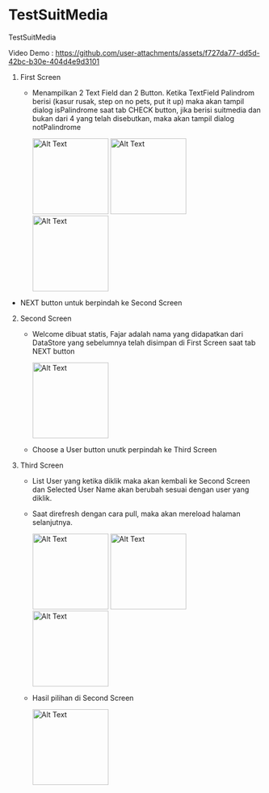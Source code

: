 # TestSuitMedia
TestSuitMedia

Video Demo :
https://github.com/user-attachments/assets/f727da77-dd5d-42bc-b30e-404d4e9d3101

1. First Screen
   - Menampilkan 2 Text Field dan 2 Button. Ketika TextField Palindrom berisi (kasur rusak, step on no pets, put it up) maka akan tampil        dialog isPalindrome saat tab CHECK button, jika berisi suitmedia dan bukan dari 4 yang telah disebutkan, maka akan tampil dialog 
    notPalindrome
 
     <img src="https://github.com/user-attachments/assets/5b7d70f4-8c97-4acb-bf36-e6700425e59f" alt="Alt Text" width="150">
      <img src="https://github.com/user-attachments/assets/23166a29-76b3-44fa-bbc4-cdacc0297070" alt="Alt Text" width="150">
         <img src="https://github.com/user-attachments/assets/fe137f54-2c96-4492-bd80-99e0eebb7c9a" alt="Alt Text" width="150">
  - NEXT button untuk berpindah ke Second Screen

2. Second Screen
   - Welcome dibuat statis, Fajar adalah nama yang didapatkan dari DataStore yang sebelumnya telah disimpan di First Screen saat tab NEXT button
  
     <img src="https://github.com/user-attachments/assets/4e8cd8d6-2668-4646-9a3d-40c0c165f2ad" alt="Alt Text" width="150">

   - Choose a User button unutk perpindah ke Third Screen
  
3. Third Screen
   - List User yang ketika diklik maka akan kembali ke Second Screen dan Selected User Name akan berubah sesuai dengan user yang diklik.
   - Saat direfresh dengan cara pull, maka akan mereload halaman selanjutnya.
     
     <img src="https://github.com/user-attachments/assets/845e9155-9779-48f7-8f7a-c018575c9c92" alt="Alt Text" width="150">
      <img src="https://github.com/user-attachments/assets/3d5047fa-7d80-478b-87e0-45a5edeee4c7" alt="Alt Text" width="150">
        <img src="https://github.com/user-attachments/assets/4195c2ab-d6fd-47ed-a8f3-d61a349e903a" alt="Alt Text" width="150">

    - Hasil pilihan di Second Screen
     
      <img src="https://github.com/user-attachments/assets/815e0d9e-9595-4e56-83f8-49b1fd78db85" alt="Alt Text" width="150">




